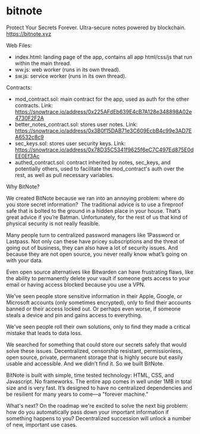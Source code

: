# bitnote
Protect Your Secrets Forever. Ultra-secure notes powered by blockchain. https://bitnote.xyz

Web Files:
- index.html:	                landing page of the app, contains all app html/css/js that run within the main thread.
- ww.js:		                web worker (runs in its own thread).
- sw.js:		                service worker (runs in its own thread).

Contracts:
- mod_contract.sol:				main contract for the app, used as auth for the other contracts. Link: https://snowtrace.io/address/0x225AFdEb639E4cB7A128e348898A02e4730F2F2A
- better_notes_contract.sol:	stores user notes. Link: https://snowtrace.io/address/0x3B0f15DAB71e3C609EcbB4c99e3AD7EA6532c8c9
- sec_keys.sol:					stores user security keys. Link: https://snowtrace.io/address/0x78D35C5341f9625f6eC7C497Ed875E0dEE0Ef3Ac
- authed_contract.sol:			contract inherited by notes, sec_keys, and potentially others, used to facilitate the mod_contract's auth over the rest, as well as pull necessary variables.

Why BitNote?

We created BitNote because we ran into an annoying problem: where do you store secret information?
‍
The traditional advice is to use a fireproof safe that is bolted to the ground in a hidden place in your house. That’s great advice if you’re Batman. Unfortunately, for the rest of us that kind of physical security is not really feasible.

Many people turn to centralized password managers like 1Password or Lastpass. Not only can these have pricey subscriptions and the threat of going out of business, they can also have a lot of security issues. And because they are not open source, you never really know what’s going on with your data.

Even open source alternatives like Bitwarden can have frustrating flaws, like the ability to permanently delete your vault if someone gets access to your email or having access blocked because you use a VPN. 

We’ve seen people store sensitive information in their Apple, Google, or Microsoft accounts (only sometimes encrypted), only to find their accounts banned or their access locked out. Or perhaps even worse, if someone steals a device and pin and gains access to everything.

We've seen people roll their own solutions, only to find they made a critical mistake that leads to data loss. 

We searched for something that could store our secrets safely that would solve these issues. Decentralized, censorship resistant, permissionless, open source, private, permanent storage that is highly secure but easily usable and accessible. And we didn’t find it. So we built BitNote.

BitNote is built with simple, time tested technology: HTML, CSS, and Javascript. No frameworks. The entire app comes in well under 1MB in total size and is very fast. It’s designed to have no centralized dependencies and be resilient for many years to come––a "forever machine."

What's next? On the roadmap we're excited to solve the next big problem: how do you automatically pass down your important information if something happens to you? Decentralized succession will unlock a number of new, important use cases.
